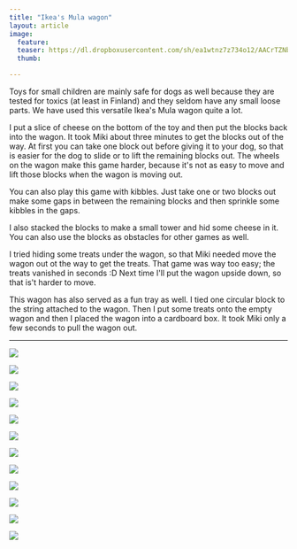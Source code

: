 ```yaml
---
title: "Ikea's Mula wagon"
layout: article
image:
  feature:
  teaser: https://dl.dropboxusercontent.com/sh/ea1wtnz7z734o12/AACrTZNb0cPUzJAeMv54eu07a/aktivointi/ikean-mula-vaunu/DSC42292-245px.jpg
  thumb:

---
```


Toys for small children are mainly safe for dogs as well because they are tested for toxics (at least in Finland) and they seldom have any small loose parts. We have used this versatile Ikea's Mula wagon quite a lot.

I put a slice of cheese on the bottom of the toy and then put the blocks back into the wagon. It took Miki about three minutes to get the blocks out of the way. At first you can take one block out before giving it to your dog, so that is easier for the dog to slide or to lift the remaining blocks out. The wheels on the wagon make this game harder, because it's not as easy to move and lift those blocks when the wagon is moving out.

You can also play this game with kibbles. Just take one or two blocks out make some gaps in between the remaining blocks and then sprinkle some kibbles in the gaps.

I also stacked the blocks to make a small tower and hid some cheese in it. You can also use the blocks as obstacles for other games as well.

I tried hiding some treats under the wagon, so that Miki needed move the wagon out ot the way to get the treats. That game was way too easy; the treats vanished in seconds :D Next time I'll put the wagon upside down, so that is't harder to move.

This wagon has also served as a fun tray as well. I tied one circular block to the string attached to the wagon. Then I put some treats onto the empty wagon and then I placed the wagon into a cardboard box. It took Miki only a few seconds to pull the wagon out.

---

[![](https://dl.dropboxusercontent.com/sh/ea1wtnz7z734o12/AAAFI7TAF3oj2KGQy1hOFJlLa/aktivointi/ikean-mula-vaunu/DSC42292-800px.jpg)](https://dl.dropboxusercontent.com/sh/ea1wtnz7z734o12/AACSZtlKolHL8pqRc0DnQl_Ma/aktivointi/ikean-mula-vaunu/DSC42292.jpg)

[![](https://dl.dropboxusercontent.com/sh/ea1wtnz7z734o12/AABA4AdTHbIZDjhSVzx8-7vQa/aktivointi/ikean-mula-vaunu/DSC42352-800px.jpg)](https://dl.dropboxusercontent.com/sh/ea1wtnz7z734o12/AADe0XtbnkKizT09Iq22ghMRa/aktivointi/ikean-mula-vaunu/DSC42352.jpg)

[![](https://dl.dropboxusercontent.com/sh/ea1wtnz7z734o12/AABEZgMMKerJrqakjiEARz9Fa/aktivointi/ikean-mula-vaunu/DSC44287-800px.jpg)](https://dl.dropboxusercontent.com/sh/ea1wtnz7z734o12/AAAirFTjhVmkYCvfP_ZS1Xipa/aktivointi/ikean-mula-vaunu/DSC44287.jpg)

[![](https://dl.dropboxusercontent.com/sh/ea1wtnz7z734o12/AADEjT1VfuRbijxA97SI7A2oa/aktivointi/ikean-mula-vaunu/DSC42852-800px.jpg)](https://dl.dropboxusercontent.com/sh/ea1wtnz7z734o12/AADcEC3E5laTWH1YPFxDR2RDa/aktivointi/ikean-mula-vaunu/DSC42852.jpg)

[![](https://dl.dropboxusercontent.com/sh/ea1wtnz7z734o12/AABiC_aujC2ZnhbTH0jaVY5Ha/aktivointi/kaksi-laatikkoa-sisakkain/DSC42855-800px.jpg)](https://dl.dropboxusercontent.com/sh/ea1wtnz7z734o12/AABxZXR9AaPC7V2U7WNY5bWxa/aktivointi/kaksi-laatikkoa-sisakkain/DSC42855.jpg)

[![](https://dl.dropboxusercontent.com/sh/ea1wtnz7z734o12/AADroqmjRQyxvjdZAzAlXQP_a/aktivointi/kaksi-laatikkoa-sisakkain/DSC42862-800px.jpg)](https://dl.dropboxusercontent.com/sh/ea1wtnz7z734o12/AAA9UEUB8WKrEtQ27d9uYx_Xa/aktivointi/kaksi-laatikkoa-sisakkain/DSC42862.jpg)

[![](https://dl.dropboxusercontent.com/sh/ea1wtnz7z734o12/AABk0Vm3csjPa7cThUfDG8zga/aktivointi/kaksi-laatikkoa-sisakkain/DSC42890-800px.jpg)](https://dl.dropboxusercontent.com/sh/ea1wtnz7z734o12/AADTiSosq-S8D1yHzpObt8bEa/aktivointi/kaksi-laatikkoa-sisakkain/DSC42890.jpg)

[![](https://dl.dropboxusercontent.com/sh/ea1wtnz7z734o12/AACToOmzZx3FcO5Unh4mM_Vba/aktivointi/kaksi-laatikkoa-sisakkain/DSC42919-800px.jpg)](https://dl.dropboxusercontent.com/sh/ea1wtnz7z734o12/AABDDBlg8MWPyS1lgl0kojmTa/aktivointi/kaksi-laatikkoa-sisakkain/DSC42919.jpg)

[![](https://dl.dropboxusercontent.com/sh/ea1wtnz7z734o12/AACqX_zQ5FbqJOCxa5c8RmAua/aktivointi/kaksi-laatikkoa-sisakkain/DSC42929-800px.jpg)](https://dl.dropboxusercontent.com/sh/ea1wtnz7z734o12/AAA_pIEJrz7TKqNTI-cZU7t1a/aktivointi/kaksi-laatikkoa-sisakkain/DSC42929.jpg)

[![](https://dl.dropboxusercontent.com/sh/ea1wtnz7z734o12/AADceMO0zwwKBcsG5nkTDn9-a/aktivointi/kaksi-laatikkoa-sisakkain/DSC54173-800px.jpg)](https://dl.dropboxusercontent.com/sh/ea1wtnz7z734o12/AADh0BKEZlI012Xox7GGG8mXa/aktivointi/kaksi-laatikkoa-sisakkain/DSC54173.jpg)

[![](https://dl.dropboxusercontent.com/sh/ea1wtnz7z734o12/AAB2GRkUHIIHr9nHBWg1DU7ja/aktivointi/ikean-mula-vaunu/DSC42357-800px.jpg)](https://dl.dropboxusercontent.com/sh/ea1wtnz7z734o12/AACpexnz988ntJdF--vwLw4ya/aktivointi/ikean-mula-vaunu/DSC42357.jpg)

[![](https://dl.dropboxusercontent.com/sh/ea1wtnz7z734o12/AAB-qU3ETJn7M3Nemq3yhquoa/aktivointi/ritila/DSC42191-800px.jpg)](https://dl.dropboxusercontent.com/sh/ea1wtnz7z734o12/AAArYe7fdXZgQrDkGW1GbphVa/aktivointi/ritila/DSC42191.jpg)
